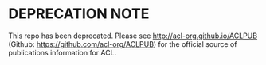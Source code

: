 # DEPRECATION NOTE

This repo has been deprecated. Please see http://acl-org.github.io/ACLPUB (Github: https://github.com/acl-org/ACLPUB) for the official source of publications information for ACL.
